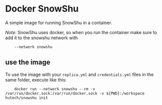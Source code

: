 
# Docker SnowShu

A simple image for running SnowShu in a container. 

*Note:* SnowShu uses docker, so when you run the container make sure to add it to the snowshu network with 

```
    --network snowshu
```

## use the image

To use the image with your `replica.yml` and `credentials.yml` files in the same folder, execute like this: 

```
    docker run --network snowshu --rm -v /var/run/docker.sock:/var/run/docker.sock -v ${PWD}:/workspace hutech/snowshu init 
```